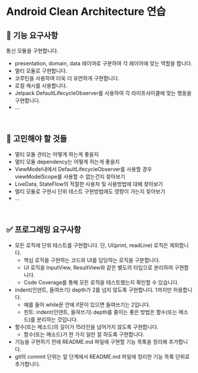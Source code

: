 # Android Clean Architecture 연습
## 🤔 기능 요구사항
통신 모듈을 구현합니다. 
- presentation, domain, data 레이어로 구분하여 각 레이어에 맞는 역할을 합니다.
- 멀티 모듈로 구현합니다.
- 코루틴을 사용하여 더욱 더 유연하게 구현합니다.
- 로컬 캐시를 사용합니다.
- Jetpack DefaultLifecycleObserver를 사용하여 각 라이프사이클에 맞는 행동을 구현합니다.
- ...
</br>

## 🥸 고민해야 할 것들
- 멀티 모듈 관리는 어떻게 하는게 좋을지
- 멀티 모듈 dependency는 어떻게 하는게 좋을지 
- ViewModel내에서 DefaultLifecycleObserver를 사용할 경우 viewModelScope를 사용할 수 없는건지 찾아보기 
- LiveData, StateFlow의 적절한 사용처 및 사용방법에 대해 찾아보기
- 멀티 모듈로 구현시 단위 테스트 구현방법에도 영향이 가는지 찾아보기
- ...
</br>

## ✅ 프로그래밍 요구사항
- 모든 로직에 단위 테스트를 구현합니다. 단, UI(print, readLine) 로직은 제외합니다. 
  - 핵심 로직을 구현하는 코드와 UI를 담당하는 로직을 구분합니다. 
  - UI 로직을 InputView, ResultView와 같은 별도의 타입으로 분리하여 구현합니다. 
  - Code Coverage를 통해 모든 로직을 테스트했는지 확인할 수 있습니다.
- indent(인덴트, 들여쓰기) depth가 2를 넘지 않도록 구현합니다. 1까지만 허용합니다. 
  - 예를 들어 while문 안에 if문이 있으면 들여쓰기는 2입니다. 
  - 힌트: indent(인덴트, 들여쓰기) depth를 줄이는 좋은 방법은 함수(또는 메소드)를 분리하는 것입니다. 
- 함수(또는 메소드)의 길이가 15라인을 넘어가지 않도록 구현합니다. 
  - 함수(또는 메소드)가 한 가지 일만 잘 하도록 구현합니다. 
- 기능을 구현하기 전에 README.md 파일에 구현할 기능 목록을 정리해 추가합니다. 
- git의 commit 단위는 앞 단계에서 README.md 파일에 정리한 기능 목록 단위로 추가합니다.
